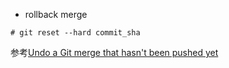 * rollback merge

```
# git reset --hard commit_sha
```

参考[Undo a Git merge that hasn't been pushed yet](http://stackoverflow.com/questions/2389361/undo-a-git-merge-that-hasnt-been-pushed-yet)
